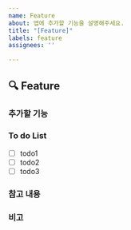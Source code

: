 ```yaml
---
name: Feature
about: 앱에 추가할 기능을 설명해주세요.
title: "[Feature]"
labels: feature
assignees: ''

---
```


## 🔍 Feature

### 추가할 기능 
<!-- 기능에 대해 설명해도 좋고 디자인 첨부도 좋습니다 -->

### To do List
- [ ] todo1
- [ ] todo2
- [ ] todo3

### 참고 내용




### 비고

